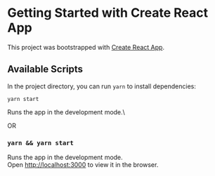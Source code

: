 # Getting Started with Create React App

This project was bootstrapped with [Create React App](https://github.com/facebook/create-react-app).

## Available Scripts

In the project directory, you can run `yarn` to install dependencies:

`yarn start`

Runs the app in the development mode.\

OR

### `yarn && yarn start`

Runs the app in the development mode.\
Open [http://localhost:3000](http://localhost:3000) to view it in the browser.
